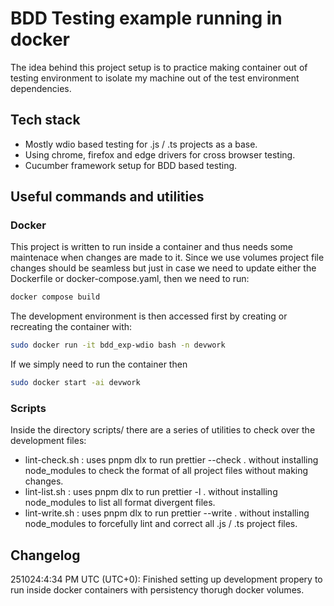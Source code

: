 # BDD Testing example running in docker

The idea behind this project setup is to practice making container out of testing environment to isolate my machine
out of the test environment dependencies.

## Tech stack

- Mostly wdio based testing for .js / .ts projects as a base.
- Using chrome, firefox and edge drivers for cross browser testing.
- Cucumber framework setup for BDD based testing.

## Useful commands and utilities
### Docker
This project is written to run inside a container and thus needs some maintenace when changes are made to it.
Since we use volumes project file changes should be seamless but just in case we need to update either the Dockerfile or
docker-compose.yaml, then we need to run:
```bash
docker compose build
```
The development environment is then accessed first by creating or recreating the container with:
```bash
sudo docker run -it bdd_exp-wdio bash -n devwork 
```
If we simply need to run the container then
```bash
sudo docker start -ai devwork
```

### Scripts

Inside the directory scripts/ there are a series of utilities to check over the development files:

- lint-check.sh : uses pnpm dlx to run prettier --check . without installing node_modules to check the format of all
  project files without making changes.
- lint-list.sh : uses pnpm dlx to run prettier -l . without installing node_modules to list all format divergent
  files.
- lint-write.sh : uses pnpm dlx to run prettier --write . without installing node_modules to forcefully lint
  and correct all .js / .ts project files.

## Changelog

251024:4:34 PM UTC (UTC+0): Finished setting up development propery to run inside docker containers with
persistency thorugh docker volumes.
